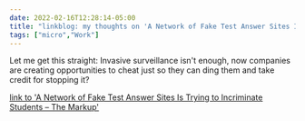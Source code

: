 ```yaml
---
date: 2022-02-16T12:28:14-05:00
title: "linkblog: my thoughts on 'A Network of Fake Test Answer Sites Is Trying to Incriminate Students – The Markup'"
tags: ["micro","Work"]
---
```

Let me get this straight: Invasive surveillance isn't enough, now companies are creating opportunities to cheat just so they can ding them and take credit for stopping it?
 
[link to 'A Network of Fake Test Answer Sites Is Trying to Incriminate Students – The Markup'](https://themarkup.org/machine-learning/2022/02/15/a-network-of-fake-test-answer-sites-is-trying-to-incriminate-students)
